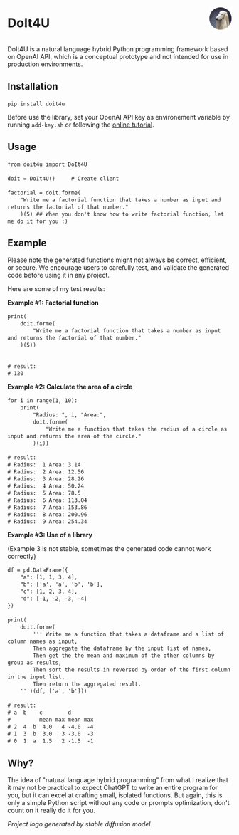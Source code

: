 <div style="display:flex;align-items:center;justify-content:space-between;">
<h1 style="display:inline-block;">DoIt4U</h1>
<img src="logo.png" alt="alt text" width="50"/>
</div>

DoIt4U is a natural language hybrid Python programming framework based on OpenAI API, which is a conceptual prototype and not intended for use in production environments.

## Installation

    pip install doit4u

Before use the library, set your OpenAI API key as environement variable by running `add-key.sh` or following the [online tutorial](https://platform.openai.com/docs/quickstart/build-your-application).

## Usage

    from doit4u import DoIt4U

    doit = DoIt4U()     # Create client
    
    factorial = doit.forme(
        "Write me a factorial function that takes a number as input and returns the factorial of that number."
        )(5) ## When you don't know how to write factorial function, let me do it for you :)

## Example

Please note the generated functions might not always be correct, efficient, or secure. We encourage users to carefully test, and validate the generated code before using it in any project. 

Here are some of my test results:

**Example #1: Factorial function**

```
print(
    doit.forme(
        "Write me a factorial function that takes a number as input and returns the factorial of that number."
    )(5))


# result:
# 120
```

**Example #2: Calculate the area of a circle**

```
for i in range(1, 10):
    print(
        "Radius: ", i, "Area:",
        doit.forme(
            "Write me a function that takes the radius of a circle as input and returns the area of the circle."
        )(i))

# result:
# Radius:  1 Area: 3.14
# Radius:  2 Area: 12.56
# Radius:  3 Area: 28.26
# Radius:  4 Area: 50.24
# Radius:  5 Area: 78.5
# Radius:  6 Area: 113.04
# Radius:  7 Area: 153.86
# Radius:  8 Area: 200.96
# Radius:  9 Area: 254.34
```

**Example #3: Use of a library**

(Example 3 is not stable, sometimes the generated code cannot work correctly)
```
df = pd.DataFrame({
    "a": [1, 1, 3, 4],
    "b": ['a', 'a', 'b', 'b'],
    "c": [1, 2, 3, 4],
    "d": [-1, -2, -3, -4]
})

print(
    doit.forme(
        ''' Write me a function that takes a dataframe and a list of column names as input,
        Then aggregate the dataframe by the input list of names,
        Then get the the mean and maximum of the other columns by group as results,
        Then sort the results in reversed by order of the first column in the input list,
        Then return the aggregated result.
    ''')(df, ['a', 'b']))

# result:
# a  b    c        d    
#         mean max mean max
# 2  4  b  4.0   4 -4.0  -4
# 1  3  b  3.0   3 -3.0  -3
# 0  1  a  1.5   2 -1.5  -1
```

## Why?

The idea of "natural language hybrid programming" from what I realize that it may not be practical to expect ChatGPT to write an entire program for you, but it can excel at crafting small, isolated functions. But again, this is only a simple Python script without any code or prompts optimization, don't count on it really do it for you.



*Project logo generated by stable diffusion model*

